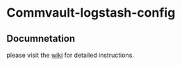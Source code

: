 # Commvault-logstash-config



## Documnetation
please visit the [wiki](https://github.com/CommvaultEngg/Commvault-logstash-config/wiki) for detailed instructions.


